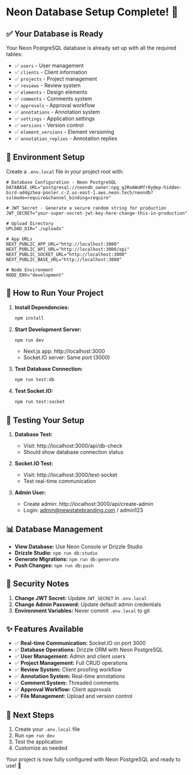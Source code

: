 # Neon Database Setup Complete! 🎉

## ✅ Your Database is Ready

Your Neon PostgreSQL database is already set up with all the required tables:

- ✅ `users` - User management
- ✅ `clients` - Client information  
- ✅ `projects` - Project management
- ✅ `reviews` - Review system
- ✅ `elements` - Design elements
- ✅ `comments` - Comments system
- ✅ `approvals` - Approval workflow
- ✅ `annotations` - Annotation system
- ✅ `settings` - Application settings
- ✅ `versions` - Version control
- ✅ `element_versions` - Element versioning
- ✅ `annotation_replies` - Annotation replies

## 🔧 Environment Setup

Create a `.env.local` file in your project root with:

```env
# Database Configuration - Neon PostgreSQL
DATABASE_URL="postgresql://neondb_owner:npg_g2RoAWuMfr0y@ep-hidden-bird-ad4gz5ea-pooler.c-2.us-east-1.aws.neon.tech/neondb?sslmode=require&channel_binding=require"

# JWT Secret - Generate a secure random string for production
JWT_SECRET="your-super-secret-jwt-key-here-change-this-in-production"

# Upload Directory
UPLOAD_DIR="./uploads"

# App URLs
NEXT_PUBLIC_APP_URL="http://localhost:3000"
NEXT_PUBLIC_API_URL="http://localhost:3000/api"
NEXT_PUBLIC_SOCKET_URL="http://localhost:3000"
NEXT_PUBLIC_BASE_URL="http://localhost:3000"

# Node Environment
NODE_ENV="development"
```

## 🚀 How to Run Your Project

1. **Install Dependencies:**
   ```bash
   npm install
   ```

2. **Start Development Server:**
   ```bash
   npm run dev
   ```
   - Next.js app: http://localhost:3000
   - Socket.IO server: Same port (3000)

3. **Test Database Connection:**
   ```bash
   npm run test:db
   ```

4. **Test Socket.IO:**
   ```bash
   npm run test:socket
   ```

## 🧪 Testing Your Setup

1. **Database Test:**
   - Visit: http://localhost:3000/api/db-check
   - Should show database connection status

2. **Socket.IO Test:**
   - Visit: http://localhost:3000/test-socket
   - Test real-time communication

3. **Admin User:**
   - Create admin: http://localhost:3000/api/create-admin
   - Login: admin@newstatebranding.com / admin123

## 📊 Database Management

- **View Database:** Use Neon Console or Drizzle Studio
- **Drizzle Studio:** `npm run db:studio`
- **Generate Migrations:** `npm run db:generate`
- **Push Changes:** `npm run db:push`

## 🔐 Security Notes

1. **Change JWT Secret:** Update `JWT_SECRET` in `.env.local`
2. **Change Admin Password:** Update default admin credentials
3. **Environment Variables:** Never commit `.env.local` to git

## ✨ Features Available

- ✅ **Real-time Communication:** Socket.IO on port 3000
- ✅ **Database Operations:** Drizzle ORM with Neon PostgreSQL
- ✅ **User Management:** Admin and client users
- ✅ **Project Management:** Full CRUD operations
- ✅ **Review System:** Client proofing workflow
- ✅ **Annotation System:** Real-time annotations
- ✅ **Comment System:** Threaded comments
- ✅ **Approval Workflow:** Client approvals
- ✅ **File Management:** Upload and version control

## 🎯 Next Steps

1. Create your `.env.local` file
2. Run `npm run dev`
3. Test the application
4. Customize as needed

Your project is now fully configured with Neon PostgreSQL and ready to use! 🚀
